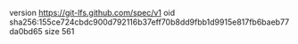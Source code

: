 version https://git-lfs.github.com/spec/v1
oid sha256:155ce724cbdc900d792116b37eff70b8dd9fbb1d9915e817fb6baeb77da0bd65
size 561
